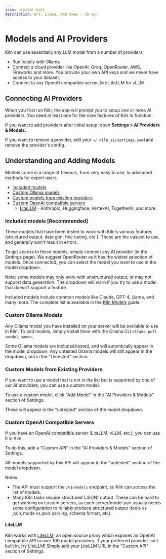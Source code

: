 ```yaml
---
icon: crystal-ball
description: GPT, Llama, and Qwen - oh my!
---
```


# Models and AI Providers

Kiln can use essentially any LLM model from a number of providers:

* Run locally with Ollama
* Connect a cloud provider like OpenAI, Groq, OpenRouter, AWS, Fireworks and more. You provide your own API keys and we never have access to your dataset.
* Connect to any OpenAI compatible server, like LiteLLM for vLLM

## Connecting AI Providers

When you first run Kiln, the app will prompt you to setup one or more AI providers. You need at least one for the core features of Kiln to function.

If you want to add providers after initial setup, open **Settings > AI Providers & Models.**

If you want to remove a provider, edit your `~/.kiln_ai/settings.yaml`and remove the provider's config.

## Understanding and Adding Models

Models come in a range of flavours, from very easy to use, to advanced methods for expert users

* [Included models](models-and-ai-providers.md#included-models-recommended)
* [Custom Ollama models](models-and-ai-providers.md#custom-ollama-models)
* [Custom models from existing providers](models-and-ai-providers.md#custom-models-from-existing-providers)
* [Custom OpenAI compatible servers](models-and-ai-providers.md#custom-openai-compatible-servers)
  * [LiteLLM](models-and-ai-providers.md#litellm) - Anthropic, Huggingface, VertexAI, TogetherAI, and more.

### Included models \[Recommended]

These models that have been tested to work with Kiln's various features (structured output, data gen, fine tuning, etc.). These are the easiest to use, and generally won't result in errors.

To get access to these models, simply connect any AI provider (in the Settings page). We suggest OpenRouter as it has the widest selection of models. Once connected, you can select the model you want to use in the model dropdown.

Note: some models may only work with unstructured output, or may not support data generation. The dropdown will warn if you try to use a model that doesn't support a feature.

Included models include common models like Claude, GPT-4, Llama, and many more. The complete list is available in the [Kiln Models](https://github.com/Kiln-AI/Kiln/blob/main/libs/core/kiln_ai/adapters/ml_model_list.py) guide.

### Custom Ollama Models

Any Ollama model you have installed on your server will be available to use in Kiln. To add models, simply install them with the Ollama CLI `ollama pull <model_name>`.

Some Ollama models are included/tested, and will automtically appear in the model dropdown. Any untested Ollama models will still appear in the dropdown, but in the "Untested" section.

### Custom Models from Existing Providers

If you want to use a model that is not in the list but is supported by one of our AI providers, you can use a custom model.

To use a custom model, click "Add Model" in the "AI Providers & Models" section of Settings.

These will appear in the "untested" section of the model dropdown.

### Custom OpenAI Compatible Servers

If you have an OpenAI compatible server (LiteLLM, vLLM, etc.), you can use it in Kiln.

To do this, add a "Custom API" in the "AI Providers & Models" section of Settings.

All models supported by this API will appear in the "untested" section of the model dropdown.

Notes:

* The API must support the `/v1/models` endpoint, so Kiln can access the list of models.
* Many Kiln tasks require structured (JSON) output. These can be hard to get working on custom servers, as each server/model pair usually needs some configuration to reliably produce structured output (tools vs json\_mode vs json parsing, schema format, etc).

#### LiteLLM

Kiln works with [LiteLLM](https://github.com/BerriAI/litellm), an open source proxy which exposes an OpenAI compatible API to over 100 model providers. If your preferred provider isn't built in, try LiteLLM! Simply add your LiteLLM URL in the "Custom API" section of Settings.
